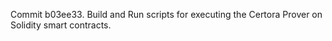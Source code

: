 Commit b03ee33.                    Build and Run scripts for executing the Certora Prover on Solidity smart contracts.